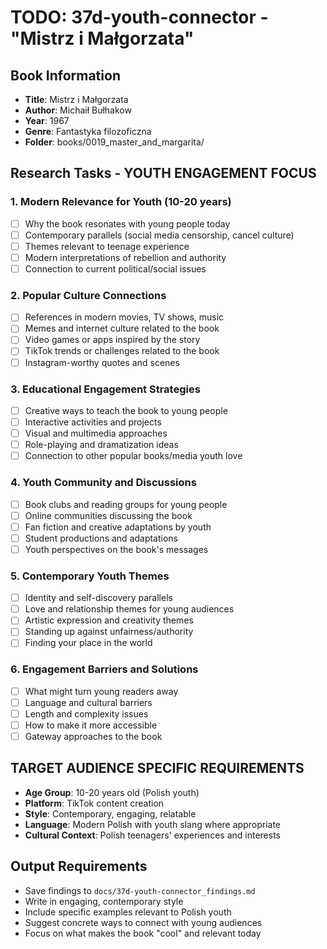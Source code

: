 # TODO: 37d-youth-connector - "Mistrz i Małgorzata"

## Book Information
- **Title**: Mistrz i Małgorzata
- **Author**: Michaił Bułhakow
- **Year**: 1967
- **Genre**: Fantastyka filozoficzna
- **Folder**: books/0019_master_and_margarita/

## Research Tasks - YOUTH ENGAGEMENT FOCUS

### 1. Modern Relevance for Youth (10-20 years)
- [ ] Why the book resonates with young people today
- [ ] Contemporary parallels (social media censorship, cancel culture)
- [ ] Themes relevant to teenage experience
- [ ] Modern interpretations of rebellion and authority
- [ ] Connection to current political/social issues

### 2. Popular Culture Connections
- [ ] References in modern movies, TV shows, music
- [ ] Memes and internet culture related to the book
- [ ] Video games or apps inspired by the story
- [ ] TikTok trends or challenges related to the book
- [ ] Instagram-worthy quotes and scenes

### 3. Educational Engagement Strategies
- [ ] Creative ways to teach the book to young people
- [ ] Interactive activities and projects
- [ ] Visual and multimedia approaches
- [ ] Role-playing and dramatization ideas
- [ ] Connection to other popular books/media youth love

### 4. Youth Community and Discussions
- [ ] Book clubs and reading groups for young people
- [ ] Online communities discussing the book
- [ ] Fan fiction and creative adaptations by youth
- [ ] Student productions and adaptations
- [ ] Youth perspectives on the book's messages

### 5. Contemporary Youth Themes
- [ ] Identity and self-discovery parallels
- [ ] Love and relationship themes for young audiences
- [ ] Artistic expression and creativity themes
- [ ] Standing up against unfairness/authority
- [ ] Finding your place in the world

### 6. Engagement Barriers and Solutions
- [ ] What might turn young readers away
- [ ] Language and cultural barriers
- [ ] Length and complexity issues
- [ ] How to make it more accessible
- [ ] Gateway approaches to the book

## TARGET AUDIENCE SPECIFIC REQUIREMENTS
- **Age Group**: 10-20 years old (Polish youth)
- **Platform**: TikTok content creation
- **Style**: Contemporary, engaging, relatable
- **Language**: Modern Polish with youth slang where appropriate
- **Cultural Context**: Polish teenagers' experiences and interests

## Output Requirements
- Save findings to `docs/37d-youth-connector_findings.md`
- Write in engaging, contemporary style
- Include specific examples relevant to Polish youth
- Suggest concrete ways to connect with young audiences
- Focus on what makes the book "cool" and relevant today